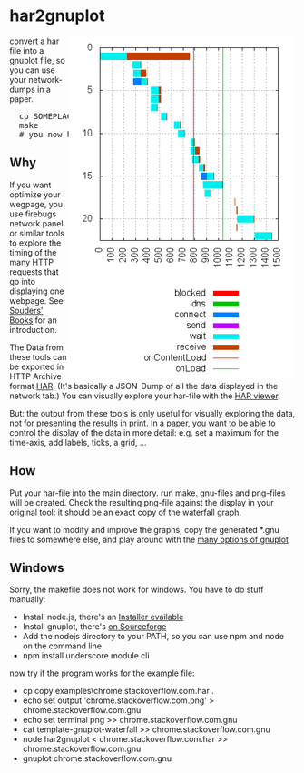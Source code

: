 har2gnuplot
===========

<img src="https://github.com/fh-salzburg/har2gnuplot/raw/master/examples/chrome.stackoverflow.com.png" align="right">

convert a har file into a gnuplot file,
so you can use your network-dumps in a paper.

<pre>
  cp SOMEPLACE/mydump.har .
  make
  # you now have a *.gnu and a *.png file
</pre>

Why
---

If you want optimize your wegpage, you use firebugs network panel 
or similar tools to explore the timing of the many HTTP requests 
that go into displaying one webpage.
See [Souders' Books](http://stevesouders.com/) for an introduction.

The Data from these tools can be exported in HTTP Archive format [HAR](http://www.softwareishard.com/blog/har-12-spec/).
(It's basically a JSON-Dump of all the data displayed in the network tab.)
You can visually explore your har-file with the [HAR viewer](http://www.softwareishard.com/har/viewer/).

But: the output from these tools is only useful for visually exploring
the data, not for presenting the results in print.  In a paper, you
want to be able to control the display of the data in more detail: 
e.g. set a maximum for the time-axis, add labels, ticks, a grid, ...


How
---

Put your har-file into the main directory.
run make. gnu-files and png-files will be created. Check
the resulting png-file against the display in your original tool:
it should be an exact copy of the waterfall graph.

If you want to modify and improve the graphs, 
copy the generated *.gnu files to somewhere else, 
and play around with the [many options of gnuplot](http://www.gnuplot.info/)


Windows
-------

Sorry, the makefile does not work for windows.  You have to do stuff manually:

* Install node.js, there's an [Installer evailable](http://nodejs.org/)
* Install gnuplot, there's [ on Sourceforge](http://sourceforge.net/projects/gnuplot/files/gnuplot)
* Add the nodejs directory to your PATH, so you can use npm and node on the command line
* npm install underscore module cli 

now try if the program works for the example file:
* cp copy examples\chrome.stackoverflow.com.har .
* echo set output 'chrome.stackoverflow.com.png' > chrome.stackoverflow.com.gnu
* echo set terminal png >> chrome.stackoverflow.com.gnu
* cat template-gnuplot-waterfall >> chrome.stackoverflow.com.gnu
* node har2gnuplot < chrome.stackoverflow.com.har >> chrome.stackoverflow.com.gnu 
* gnuplot chrome.stackoverflow.com.gnu 

